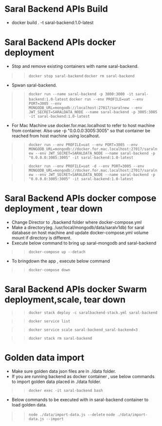 # Saral Backend APIs Build #

* docker build . -t saral-backend:1.0-latest

# Saral Backend APIs docker deployment #

* Stop and remove existing containers with name saral-backend.
>> `docker stop saral-backend`
>> `docker rm saral-backend`

* Spwan saral-backend.

>> `docker run --name saral-backend -p 3000:3000 -it saral-backend:1.0-latest`
>> `docker run --env PROFILE=uat --env PORT=3005 --env MONGODB_URL=mongodb://localhost:27017/saralnew --env JWT_SECRET=SARALDATA_NODE --name saral-backend -p 3005:3005 -it saral-backend:1.0-latest`



* For Mac Machine use docker.for.mac.localhost to refer to host machine from container. Also use -p "0.0.0.0:3005:3005" so that container be reached from host machine using localhost.

>> `docker run --env PROFILE=uat --env PORT=3005 --env MONGODB_URL=mongodb://docker.for.mac.localhost:27017/saralnew --env JWT_SECRET=SARALDATA_NODE --name saral-backend -p "0.0.0.0:3005:3005" -it saral-backend:1.0-latest`

>> `docker run --env PROFILE=uat -d --env PORT=3005 --env MONGODB_URL=mongodb://docker.for.mac.localhost:27017/saralnew --env JWT_SECRET=SARALDATA_NODE --name saral-backend -p "0.0.0.0:3005:3005" -it saral-backend:1.0-latest`

# Saral Backend APIs docker compose deployment , tear down #

* Change Director to ./backend folder where docker-compose.yml
* Make a directory(eg. /usr/local/mongodb/data/saralv1db) for saral database on host machine and update docker-compose.yml volume mount if directory is different.
* Execute below command to bring up saral-mongodb and saral-backend
>> `docker-compose up --detach`
* To bringdown the app , execute below command
>> `docker-compose down`

# Saral Backend APIs docker Swarm deployment,scale, tear down #

>> `docker stack deploy -c saralbackend-stack.yml saral-backend`

>> `docker service list`

>> `docker service scale saral-backend_saral-backend=3`

>> `docker stack rm saral-backend`

# Golden data import #

* Make sure golden data json files are in ./data folder.
* If you are running backend as docker container , use below commands to import golden data placed in ./data folder.

>> `docker exec -it saral-backend bash`

* Below commands to be executed with in saral-backend container to load golden data.

>> `node ./data/import-data.js --delete`
>> `node ./data/import-data.js --import`